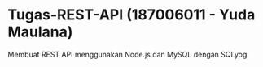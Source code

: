 # Tugas-REST-API (187006011 - Yuda Maulana)
Membuat REST API menggunakan Node.js dan MySQL dengan SQLyog 
